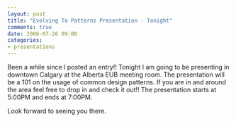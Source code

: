 ```yaml
---
layout: post
title: "Evolving To Patterns Presentation - Tonight"
comments: true
date: 2006-07-26 09:00
categories:
- presentations
---
```


Been a while since I posted an entry!! Tonight I am going to be presenting in downtown Calgary at the Alberta EUB meeting room. The presentation will be a 101 on the usage of common design patterns. If you are in and around the area feel free to drop in and check it out!! The presentation starts at 5:00PM and ends at 7:00PM. 

Look forward to seeing you there.




